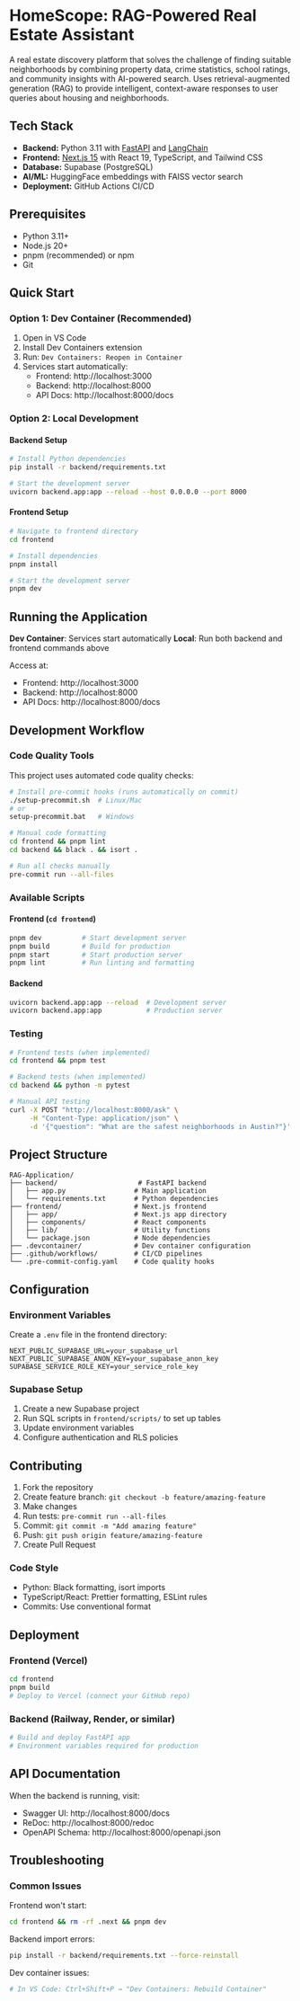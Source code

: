 # HomeScope: RAG-Powered Real Estate Assistant

A real estate discovery platform that solves the challenge of finding suitable neighborhoods by combining property data, crime statistics, school ratings, and community insights with AI-powered search. Uses retrieval-augmented generation (RAG) to provide intelligent, context-aware responses to user queries about housing and neighborhoods.

## Tech Stack

- **Backend:** Python 3.11 with [FastAPI](https://fastapi.tiangolo.com/) and [LangChain](https://python.langchain.com/)
- **Frontend:** [Next.js 15](https://nextjs.org/) with React 19, TypeScript, and Tailwind CSS
- **Database:** Supabase (PostgreSQL)
- **AI/ML:** HuggingFace embeddings with FAISS vector search
- **Deployment:** GitHub Actions CI/CD

## Prerequisites

- Python 3.11+
- Node.js 20+
- pnpm (recommended) or npm
- Git

## Quick Start

### Option 1: Dev Container (Recommended)

1. Open in VS Code
2. Install Dev Containers extension
3. Run: `Dev Containers: Reopen in Container`
4. Services start automatically:
   - Frontend: http://localhost:3000
   - Backend: http://localhost:8000
   - API Docs: http://localhost:8000/docs

### Option 2: Local Development

#### Backend Setup

```bash
# Install Python dependencies
pip install -r backend/requirements.txt

# Start the development server
uvicorn backend.app:app --reload --host 0.0.0.0 --port 8000
```

#### Frontend Setup

```bash
# Navigate to frontend directory
cd frontend

# Install dependencies
pnpm install

# Start the development server
pnpm dev
```

## Running the Application

**Dev Container**: Services start automatically
**Local**: Run both backend and frontend commands above

Access at:

- Frontend: http://localhost:3000
- Backend: http://localhost:8000
- API Docs: http://localhost:8000/docs

## Development Workflow

### Code Quality Tools

This project uses automated code quality checks:

```bash
# Install pre-commit hooks (runs automatically on commit)
./setup-precommit.sh  # Linux/Mac
# or
setup-precommit.bat   # Windows

# Manual code formatting
cd frontend && pnpm lint
cd backend && black . && isort .

# Run all checks manually
pre-commit run --all-files
```

### Available Scripts

#### Frontend (`cd frontend`)

```bash
pnpm dev          # Start development server
pnpm build        # Build for production
pnpm start        # Start production server
pnpm lint         # Run linting and formatting
```

#### Backend

```bash
uvicorn backend.app:app --reload  # Development server
uvicorn backend.app:app           # Production server
```

### Testing

```bash
# Frontend tests (when implemented)
cd frontend && pnpm test

# Backend tests (when implemented)
cd backend && python -m pytest

# Manual API testing
curl -X POST "http://localhost:8000/ask" \
     -H "Content-Type: application/json" \
     -d '{"question": "What are the safest neighborhoods in Austin?"}'
```

## Project Structure

```
RAG-Application/
├── backend/                    # FastAPI backend
│   ├── app.py                 # Main application
│   └── requirements.txt       # Python dependencies
├── frontend/                  # Next.js frontend
│   ├── app/                   # Next.js app directory
│   ├── components/            # React components
│   ├── lib/                   # Utility functions
│   └── package.json           # Node dependencies
├── .devcontainer/             # Dev container configuration
├── .github/workflows/         # CI/CD pipelines
└── .pre-commit-config.yaml    # Code quality hooks
```

## Configuration

### Environment Variables

Create a `.env` file in the frontend directory:

```env
NEXT_PUBLIC_SUPABASE_URL=your_supabase_url
NEXT_PUBLIC_SUPABASE_ANON_KEY=your_supabase_anon_key
SUPABASE_SERVICE_ROLE_KEY=your_service_role_key
```

### Supabase Setup

1. Create a new Supabase project
2. Run SQL scripts in `frontend/scripts/` to set up tables
3. Update environment variables
4. Configure authentication and RLS policies

## Contributing

1. Fork the repository
2. Create feature branch: `git checkout -b feature/amazing-feature`
3. Make changes
4. Run tests: `pre-commit run --all-files`
5. Commit: `git commit -m "Add amazing feature"`
6. Push: `git push origin feature/amazing-feature`
7. Create Pull Request

### Code Style

- Python: Black formatting, isort imports
- TypeScript/React: Prettier formatting, ESLint rules
- Commits: Use conventional format

## Deployment

### Frontend (Vercel)

```bash
cd frontend
pnpm build
# Deploy to Vercel (connect your GitHub repo)
```

### Backend (Railway, Render, or similar)

```bash
# Build and deploy FastAPI app
# Environment variables required for production
```

## API Documentation

When the backend is running, visit:

- Swagger UI: http://localhost:8000/docs
- ReDoc: http://localhost:8000/redoc
- OpenAPI Schema: http://localhost:8000/openapi.json

## Troubleshooting

### Common Issues

Frontend won't start:

```bash
cd frontend && rm -rf .next && pnpm dev
```

Backend import errors:

```bash
pip install -r backend/requirements.txt --force-reinstall
```

Dev container issues:

```bash
# In VS Code: Ctrl+Shift+P → "Dev Containers: Rebuild Container"
```
